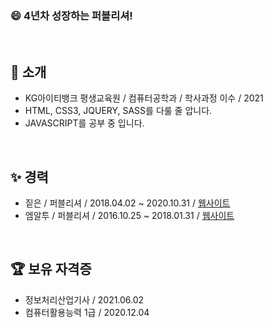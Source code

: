 ### 😄 4년차 성장하는 퍼블리셔!


<br>

🌴 소개
---
* KG아이티뱅크 평생교육원 / 컴퓨터공학과 / 학사과정 이수 / 2021
* HTML, CSS3, JQUERY, SASS를 다룰 줄 압니다.
* JAVASCRIPT를 공부 중 입니다.

<br>

✨ 경력
---
* 짙은 / 퍼블리셔 / 2018.04.02 ~ 2020.10.31 / <a href="http://www.ziten.co.kr/html/" target="_blank" title="새창으로 열림">웹사이트</a>
* 엠알투 / 퍼블리셔 / 2016.10.25 ~ 2018.01.31 / <a href="https://mrromance.co.kr/digital/digital.php" target="_blank" title="새창으로 열림">웹사이트</a>

<br>

🏆 보유 자격증
---
* 정보처리산업기사 / 2021.06.02
* 컴퓨터활용능력 1급 / 2020.12.04 
